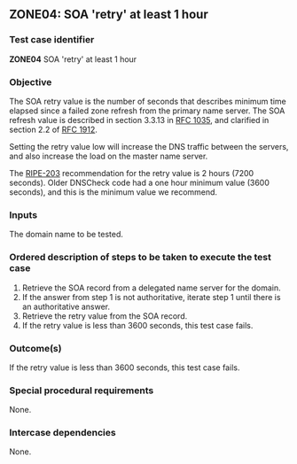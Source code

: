 ## ZONE04: SOA 'retry' at least 1 hour

### Test case identifier
**ZONE04** SOA 'retry' at least 1 hour

### Objective

The SOA retry value is the number of seconds that describes
minimum time elapsed since a failed zone refresh from the primary
name server. The SOA refresh value is described
in section 3.3.13 in [RFC 1035](https://tools.ietf.org/html/rfc1035),
and clarified in section 2.2 of
[RFC 1912](https://tools.ietf.org/html/rfc1912).

Setting the retry value low will increase the DNS traffic between
the servers, and also increase the load on the master name server.

The [RIPE-203](https://www.ripe.net/ripe/docs/ripe-203) recommendation
for the retry value is 2 hours (7200 seconds). Older DNSCheck code
had a one hour minimum value (3600 seconds), and this is the minimum
value we recommend.

### Inputs

The domain name to be tested.

### Ordered description of steps to be taken to execute the test case

1. Retrieve the SOA record from a delegated name server for the domain.
2. If the answer from step 1 is not authoritative, iterate step 1 until there is an authoritative answer.
3. Retrieve the retry value from the SOA record.
4. If the retry value is less than 3600 seconds, this test case fails.

### Outcome(s)

If the retry value is less than 3600 seconds, this test case fails.

### Special procedural requirements

None.

### Intercase dependencies

None.

